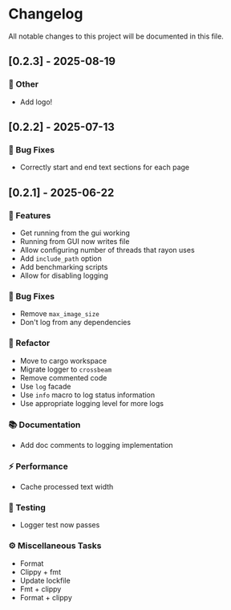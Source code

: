 # Changelog

All notable changes to this project will be documented in this file.

## [0.2.3] - 2025-08-19

### 💼 Other

- Add logo!

<!-- generated by git-cliff -->
## [0.2.2] - 2025-07-13

### 🐛 Bug Fixes

- Correctly start and end text sections for each page

<!-- generated by git-cliff -->
## [0.2.1] - 2025-06-22

### 🚀 Features

- Get running from the gui working
- Running from GUI now writes file
- Allow configuring number of threads that rayon uses
- Add `include_path` option
- Add benchmarking scripts
- Allow for disabling logging

### 🐛 Bug Fixes

- Remove `max_image_size`
- Don't log from any dependencies

### 🚜 Refactor

- Move to cargo workspace
- Migrate logger to `crossbeam`
- Remove commented code
- Use `log` facade
- Use `info` macro to log status information
- Use appropriate logging level for more logs

### 📚 Documentation

- Add doc comments to logging implementation

### ⚡ Performance

- Cache processed text width

### 🧪 Testing

- Logger test now passes

### ⚙️ Miscellaneous Tasks

- Format
- Clippy + fmt
- Update lockfile
- Fmt + clippy
- Format + clippy

<!-- generated by git-cliff -->
